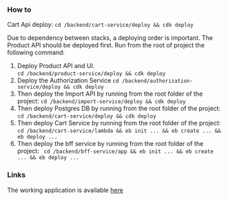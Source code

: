 ### How to
Cart Api deploy:
``` cd /backend/cart-service/deploy && cdk deploy ```

Due to dependency between stacks, a deploying order is important. The Product API should be deployed first.
Run from the root of project the following command:
1. Deploy Product API and UI.  
``` cd /backend/product-service/deploy && cdk deploy ```
2. Deploy the Authorization Service
``` cd /backend/authorization-service/deploy && cdk deploy ```
3. Then deploy the Import API by running from the root folder of the project:
``` cd /backend/import-service/deploy && cdk deploy ```
4. Then deploy Postgres DB by running from the root folder of the project:
``` cd /backend/cart-service/deploy && cdk deploy ```
5. Then deploy Cart Service by running from the root folder of the project:
``` cd /backend/cart-service/lambda && eb init ... && eb create ... && eb deploy ... ```
6. Then deploy the bff service by running from the root folder of the project:
``` cd /backend/bff-service/app && eb init ... && eb create ... && eb deploy ...```

### Links

The working application is available [here](https://d1hxiyo0kk0n80.cloudfront.net/)